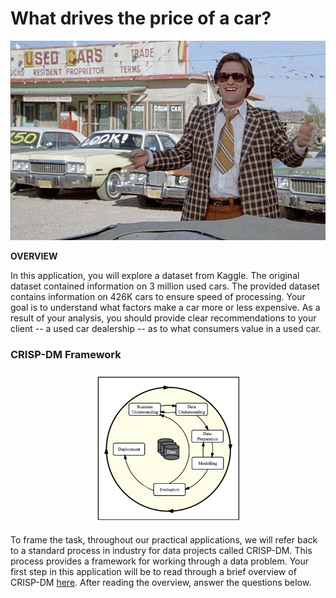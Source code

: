 # What drives the price of a car?

![](images/kurt.jpeg)

**OVERVIEW**

In this application, you will explore a dataset from Kaggle. The original dataset contained information on 3 million used cars. The provided dataset contains information on 426K cars to ensure speed of processing.  Your goal is to understand what factors make a car more or less expensive.  As a result of your analysis, you should provide clear recommendations to your client -- a used car dealership -- as to what consumers value in a used car.


### CRISP-DM Framework

<center>
    <img src = images/crisp.png width = 50%/>
</center>


To frame the task, throughout our practical applications, we will refer back to a standard process in industry for data projects called CRISP-DM.  This process provides a framework for working through a data problem.  Your first step in this application will be to read through a brief overview of CRISP-DM [here](https://mo-pcco.s3.us-east-1.amazonaws.com/BH-PCMLAI/module_11/readings_starter.zip).  After reading the overview, answer the questions below.
